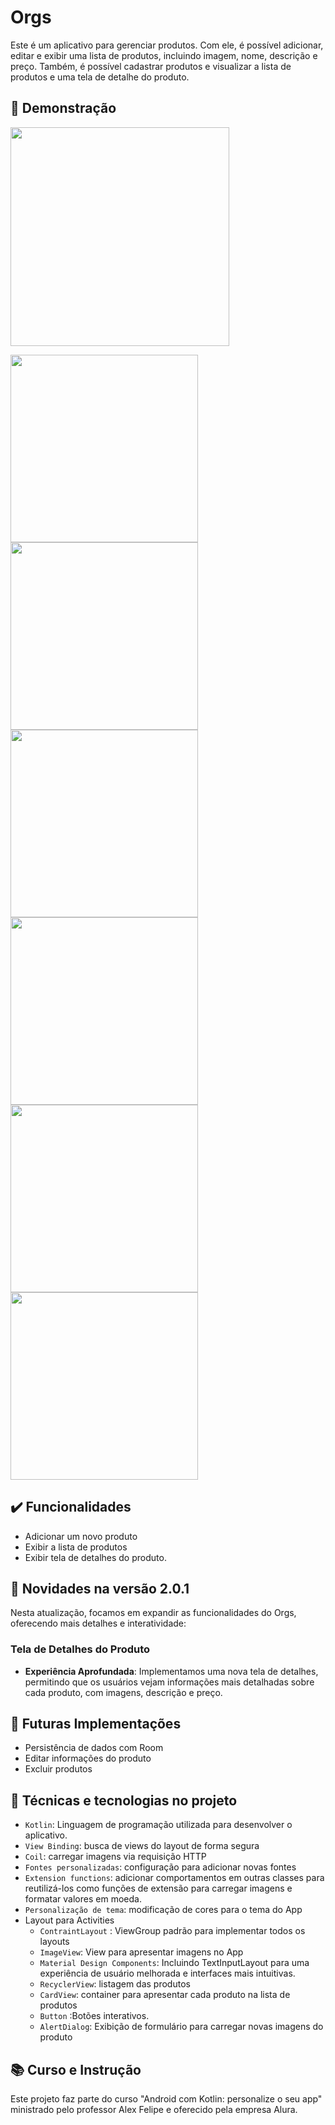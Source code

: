 # Orgs
Este é um aplicativo para gerenciar produtos. Com ele, é possível adicionar, editar e exibir uma lista de produtos, incluindo imagem, nome, descrição e preço. Também, é possível cadastrar produtos e visualizar a lista de produtos e uma tela de detalhe do produto.

## 🎥 Demonstração

<p float="center">
  <img src="https://github.com/tfreitasf/Orgs/assets/83042767/26dcaf85-f3db-43b3-8497-209eaa378729" width="350" />
</p>


<p float="left">  
  <img src="https://github.com/tfreitasf/Orgs/assets/83042767/e177968e-c5eb-48b3-ba03-64e523fcacf9" width="300" />
  <img src="https://github.com/tfreitasf/Orgs/assets/83042767/ee61504a-03bd-4643-a540-0aef0873aca7" width="300" /> 
  <img src="https://github.com/tfreitasf/Orgs/assets/83042767/950b06a8-6c49-4342-8d4f-068c1e181101" width="300" />
  <img src="https://github.com/tfreitasf/Orgs/assets/83042767/937bf4e5-4bb5-4fbe-ab93-fb85b8bf16dd" width="300" />
  <img src="https://github.com/tfreitasf/Orgs/assets/83042767/810df5e3-a4f2-4097-a6f0-e28d2ef8913f" width="300" />
  <img src="https://github.com/tfreitasf/Orgs/assets/83042767/f2a4b83d-749f-4c17-864a-cd2bf2c57bdb" width="300" />
</p>

## ✔️ Funcionalidades
- Adicionar um novo produto
- Exibir a lista de produtos
- Exibir tela de detalhes do produto.

## 🌟 Novidades na versão 2.0.1
Nesta atualização, focamos em expandir as funcionalidades do Orgs, oferecendo mais detalhes e interatividade:

### Tela de Detalhes do Produto

- **Experiência Aprofundada**: Implementamos uma nova tela de detalhes, permitindo que os usuários vejam informações mais detalhadas sobre cada produto, com imagens, descrição e preço.


## 🚀 Futuras Implementações
- Persistência de dados com Room
- Editar informações do produto
- Excluir produtos 

## 🔨 Técnicas e tecnologias no projeto

- `Kotlin`: Linguagem de programação utilizada para desenvolver o aplicativo.
- `View Binding`: busca de views do layout de forma segura
- `Coil`: carregar imagens via requisição HTTP
- `Fontes personalizadas`: configuração para adicionar novas fontes
- `Extension functions`: adicionar comportamentos em outras classes para reutilizá-los como funções de extensão para carregar imagens e formatar valores em moeda.
- `Personalização de tema`: modificação de cores para o tema do App
- Layout para Activities
  - `ContraintLayout` : ViewGroup padrão para implementar todos os layouts
  - `ImageView`: View para apresentar imagens no App
  - `Material Design Components`: Incluindo TextInputLayout para uma experiência de usuário melhorada e interfaces mais intuitivas.
  - `RecyclerView`: listagem das produtos
  - `CardView`: container para apresentar cada produto na lista de produtos 
  - `Button` :Botões interativos.
  - `AlertDialog`: Exibição de formulário para carregar novas imagens do produto




## 📚 Curso e Instrução
Este projeto faz parte do curso "Android com Kotlin: personalize o seu app" ministrado pelo professor Alex Felipe e oferecido pela empresa Alura.

